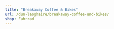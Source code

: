 ```yaml
---
title: "Breakaway Coffee & Bikes"
url: /dun-laoghaire/breakaway-coffee-und-bikes/
shop: Fahrrad
---
```

